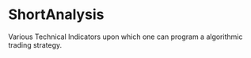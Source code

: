 # ShortAnalysis
Various Technical Indicators upon which one can program a algorithmic trading strategy.
